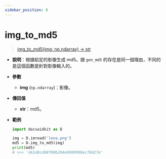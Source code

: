 ```yaml
---
sidebar_position: 8
---
```


# img_to_md5

> [img_to_md5(img: np.ndarray) -> str](https://github.com/DocsaidLab/DocsaidKit/blob/012540eebaebb2718987dd3ec0f7dcf40f403caa/docsaidkit/utils/files_utils.py#L42)

- **說明**：根據給定的影像生成 md5。跟 `gen_md5` 的存在是同一個理由，不同的是這個函數是針對影像輸入的。

- **參數**
    - **img** (`np.ndarray`)：影像。

- **傳回值**

    - **str**：md5。

- **範例**

    ```python
    import docsaidkit as D

    img = D.imread('lena.png')
    md5 = D.img_to_md5(img)
    print(md5)
    # >>> 'd41d8cd98f00b204e9800998ecf8427e'
    ```

